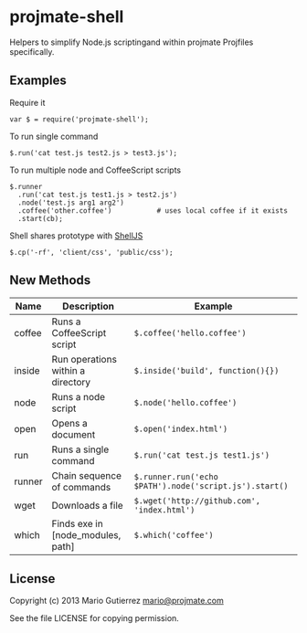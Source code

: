 # projmate-shell

Helpers to simplify Node.js scriptingand within projmate Projfiles specifically.

## Examples

Require it

    var $ = require('projmate-shell');

To run single command

    $.run('cat test.js test2.js > test3.js');

To run multiple node and CoffeeScript scripts

    $.runner
      .run('cat test.js test1.js > test2.js')
      .node('test.js arg1 arg2')
      .coffee('other.coffee')           # uses local coffee if it exists
      .start(cb);

Shell shares prototype with [ShellJS](https://github.com/arturadib/shelljs)

    $.cp('-rf', 'client/css', 'public/css');

## New Methods

Name        | Description                       | Example
------------|-----------------------------------|---------
coffee      | Runs a CoffeeScript script        | `$.coffee('hello.coffee')`
inside      | Run operations within a directory | `$.inside('build', function(){})`
node        | Runs a node script                | `$.node('hello.coffee')`
open        | Opens a document                  | `$.open('index.html')`
run         | Runs a single command             | `$.run('cat test.js test1.js')`
runner      | Chain sequence of commands        | `$.runner.run('echo $PATH').node('script.js').start()`
wget        | Downloads a file                  | `$.wget('http://github.com', 'index.html')`
which       | Finds exe in [node_modules, path] | `$.which('coffee')`


## License

Copyright (c) 2013 Mario Gutierrez <mario@projmate.com>

See the file LICENSE for copying permission.


